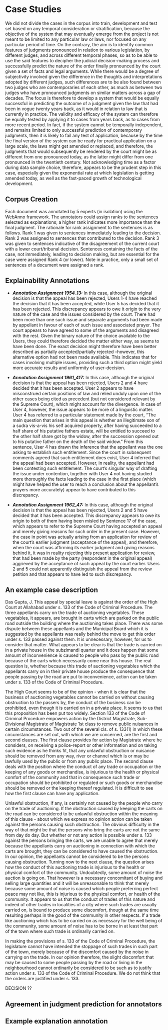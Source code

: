 # Case Studies

We did not divide the cases in the corpus into train, development and test set based on any temporal consideration or stratification, because the objective of the system that may eventually emerge from the project is not meant to be limited to any particular law or laws, nor focused on any particular period of time. On the contrary, the aim is to identify common features of judgments pronounced in relation to various legislation, by different judges, and across different temporal phases, so as to be able to use the said features to decipher the judicial decision-making process and successfully predict the nature of the order finally pronounced by the court given a set of facts and legal arguments. While there would be a degree of subjectivity involved given the difference in the thoughts and interpretations adopted by different judges, such differences are to be also found between two judges who are contemporaries of each other, as much as between two judges who have pronounced judgments on similar matters across a gap of decades. The focus is therefore to develop a system that would be equally successful in predicting the outcome of a judgment given the law that had been in vogue twenty years back, as it would in relation to law that is currently in practice. The validity and efficacy of the system can therefore be equally tested by applying it to cases from years back, as to cases from more recent period. In fact, if the system cannot be temporally independent, and remains limited to only successful prediction of contemporary judgments, then it is likely to fail any test of application, because by the time the final version of the system can be ready for practical application on a large scale, the laws might get amended or replaced, and therefore, the judgments that would subsequently be rendered by the court might be as different from one pronounced today, as the latter might differ from one pronounced in the twentieth century. Not acknowledging time as a factor during data sample choice, therefore, appears to be the prudent step in this case, especially given the exponential rate at which legislation is getting amended today, as well as the fast-paced growth of technological development.

## Corpus Creation

Each document was annotated by 5 experts (in isolation) using the WebAnno framework. The annotators could assign ranks to the sentences selected as explanations; a higher rank indicates more importance than the final judgment. The rationale for rank assignment to the sentences is as follows. Rank 1 was given to sentences immediately leading to the decision. Rank 2 was assigned to sentences that contributed to the decision. Rank 3 was given to sentences indicative of the disagreement of the current court with a lower court/tribunal decision. Sentences containing the facts of the case, not immediately, leading to decision making, but are essential for the case were assigned Rank 4 (or lower). Note in practice, only a small set of sentences of a document were assigned a rank.

## Explainability Annotations

* __*Annotation Assignment 1954_13:*__ In this case, although the original decision is that the appeal has been rejected, Users 1-4 have reached the decision that it has been accepted, while User 5 has decided that it has been rejected. This discrepancy appears to owe it origin to the very nature of the case and the issues considered by the court. There had been more than one such issue and separate arguments had been made by appellant in favour of each of such issue and associated prayer. The court appears to have agreed to some of the arguments and disagreed with the rest. Given the binary nature of the choice available to the Users, they could therefore decided the matter either way, as seems to have been done. The exact decision might therefore have been better described as partially accepted/partially rejected –however, this alternative option had not been made available. This indicates that for cases involving multiple issues, providing such a third option might yield more accurate results and uniformity of user-decision.

* __*Annotation Assignment 1961\_417:*__ In this case, although the original decision is that the appeal has been rejected, Users 2 and 4 have decided that it has been accepted. User 2 appears to have misconstrued certain positions of law and relied unduly upon one of the other cases being cited as precedent (but not considered relevant by the Supreme Court), which might account for the divergence. In case of User 4, however, the issue appears to be more of a linguistic matter. User 4 has referred to a particular statement made by the court, “The main question that arises in this appeal is whether an illegitimate son of a sudra vis-a-vis his self acquired property, after having succeeded to a half share of his putative fathers estate, will be entitled to succeed to the other half share got by the widow, after the succession opened out to his putative father on the death of the said widow.” From this sentence, User 4 has drawn the inference that the appellant was the one asking to establish such entitlement. Since the court in subsequent comments agreed that such entitlement does exist, User 4 inferred that the appeal had been accepted. However, in reality, the appellant had been contesting such entitlement. The court’s singular way of drafting the issue under contention, together with User 4 not having studied more thoroughly the facts leading to the case in the first place (which might have helped the user to reach a conclusion about the appellant’s prayers more accurately) appear to have contributed to this discrepancy.
   
* __*Annotation Assignment 1962\_47:*__ In this case, although the original decision is that the appeal has been rejected, Users 2 and 5 have decided that it has been accepted. This discrepancy appears to owe its origin to both of them having been misled by Sentence 17 of the case, which appears to refer to the Supreme Court having accepted an appeal and merely giving reasons for such order in the present case. However, the case in point was actually arising from an application for review of the court’s earlier judgment (acceptance of the appeal), and therefore, when the court was affirming its earlier judgment and giving reasons behind it, it was in reality rejecting this present application for review, that had been made by the party (respondent in the original appeal) aggrieved by the acceptance of such appeal by the court earlier. Users 2 and 5 could not apparently distinguish the appeal from the review petition and that appears to have led to such discrepancy.


## An example case description

Das Gupta, J. This appeal by special leave is against the order of the High Court at Allahabad under s. 133 of the Code of Criminal Procedure. The three appellants carry on the trade of auctioning vegetables. These vegetables, it appears, are brought in carts which are parked on the public road outside the building where the auctioning takes place. There was some dispute between these appellants and the Municipal Board which it is suggested by the appellants was really behind the move to get this order under s. 133 passed against them. It is unnecessary, however, for us to consider that matter. What appears to be clear is that the trade is carried on in a private house in the subzimandi quarter and it does happen that some amount of inconvenience is caused to people who pass by the public road because of the carts which necessarily come near this house. The real question is, whether because this trade of auctioning vegetables which the appellants carry on in their private house produce the consequence that people passing by the road are put to inconvenience, action can be taken under s. 133 of the Code of Criminal Procedure. 

   The High Court seems to be of the opinion - when it is clear that the business of auctioning vegetables cannot be carried on without causing obstruction to the passers by, the conduct of the business can be prohibited, even though it is carried on in a private place. It seems to us that this proposition has been put too widely. Section 133 of the Code of Criminal Procedure empowers action by the District Magistrate, Sub-Divisional Magistrate of Magistrate 1st class to remove public nuisances in certain circumstances. Two out of the several cls. of s. 133(1) in which these circumstances are set out, with which we are concerned, are the first and second clauses. The first clause provides for action by Magistrate where he considers, on receiving a police-report or other information and on taking such evidence as he thinks fit, that any unlawful obstruction or nuisance should be removed from any way, river or channel which is or may be lawfully used by the public or from any public place. The second clause deals with the position where the conduct of any trade or occupation or the keeping of any goods or merchandise, is injurious to the health or physical comfort of the community and that in consequence such trade or occupation should be prohibited or regulated or such goods or merchandise should be removed or the keeping thereof regulated. It is difficult to see how the first clause can have any application.
    
   Unlawful obstruction, if any, is certainly not caused by the people who carry on the trade of auctioning. If the obstruction caused by keeping the carts on the road can be considered to be unlawful obstruction within the meaning of this clause - about which we express no opinion action can be taken against the persons causing such obstruction. The obvious difficulty in the way of that might be that the persons who bring the carts are not the same from day do day. But whether or not any action is possible under s. 133 against the persons bringing the carts, we are unable to agree that merely because the appellants carry on auctioning in connection with which the carts are brought, they can be considered to have caused the obstruction. In our opinion, the appellants cannot be considered to be the persons causing obstruction. Turning now to the next clause, the question arises how the conduct of this auctioning trade is injurious to the health or physical comfort of the community. Undoubtedly, some amount of noise the auction is going on. That however is a necessary concomitant of buying and selling large quantities and it will be unreasonable to think that merely because some amount of noise is caused which people preferring perfect peace may not like, this is injurious to the physical comfort, or health of the community. It appears to us that the conduct of trades of this nature and indeed of other trades in localities of a city where such trades are usually carried on, is bound to produce some discomfort, though at the same time resulting perhaps in the good of the community in other respects. If a trade like auctioning which has to be carried on as necessary for the well being of the community, some amount of noise has to be borne in at least that part of the town where such trade is ordinarily carried on. 
   
   In making the provisions of s. 133 of the Code of Criminal Procedure, the legislature cannot have intended the stoppage of such trades in such part of the town, merely because of the discomfort caused by the noise in carrying on the trade. In our opinion therefore, the slight discomfort that may be caused to some people passing by the road or living in the neighbourhood cannot ordinarily be considered to be such as to justify action under s. 133 of the Code of Criminal Procedure. We do not think that the orders are justified under s. 133.
   
   DECISION ??

## Agreement in judgment prediction for annotators



## Example explanation annotation
